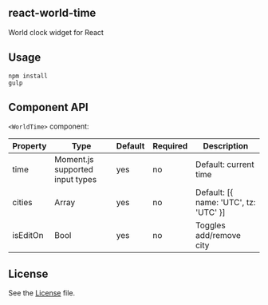 ## react-world-time

World clock widget for React

## Usage

```
npm install
gulp
```

## Component API

`<WorldTime>` component:

Property | Type | Default | Required | Description
-------- | ---- | ------- | -------- |-----------
time | Moment.js supported input types | yes | no | Default: current time
cities | Array | yes | no | Default: [{ name: 'UTC', tz: 'UTC' }]
isEditOn | Bool | yes | no | Toggles add/remove city


## License

See the [License](LICENSE) file.
